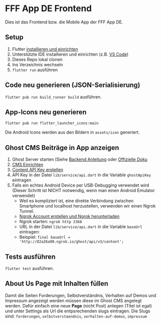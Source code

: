 # FFF App DE Frontend

Dies ist das Frontend bzw. die Mobile App der FFF App DE.

## Setup

1. Flutter [installieren und einrichten](https://flutter.dev/docs/get-started/install)
2. Unterstützte IDE installieren und einrichten (z.B. [VS Code](https://flutter.dev/docs/get-started/editor?tab=vscode))
3. Dieses Repo lokal clonen
4. Ins Verzeichnis wechseln
5. `flutter run` ausführen

## Code neu generieren (JSON-Serialisierung)

`flutter pub run build_runner build` ausführen.

## App-Icons neu generieren

`flutter pub run flutter_launcher_icons:main`

Die Android Icons werden aus den Bildern in `assets/icon` generiert.

## Ghost CMS Beiträge in App anzeigen

1. Ghost Server starten (Siehe [Backend Anleitung](https://github.com/AppFridaysForFutureDE/backend/blob/master/README.md) oder [Offizielle Doku](https://ghost.org/docs/install/local/)
2. [CMS Einrichten](https://github.com/AppFridaysForFutureDE/backend/blob/master/README.md#einrichten-des-cms)
3. [Content API Key erstellen](https://ghost.org/docs/api/v3/content/#key)
4. API Key in der Datei `lib/service/api.dart` in die Variable `ghostApiKey` eintragen
5. Falls ein echtes Android Device per USB-Debugging verwendet wird (Dieser Schritt ist NICHT notwendig, wenn man einen Android Emulator verwendet)
   * Weil es kompliziert ist, eine direkte Verbindung zwischen Smartphone und localhost herzustellen, verwenden wir einen Ngrok Tunnel.
   * [Ngrok Account erstellen und Ngrok herunterladen](https://ngrok.com/) 
   * Ngrok starten: `ngrok http 2368`
   * URL in der Datei `lib/service/api.dart` in die Variable `baseUrl` eintragen:
   * Beispiel: ```final baseUrl = 'http://82a26a90.ngrok.io/ghost/api/v3/content';```

## Tests ausführen

`flutter test` ausführen.

## About Us Page mit Inhalten füllen

Damit die Seiten Forderungen, Selbstverständnis, Verhalten auf Demos und Impressum angezeigt werden müssen diese im Ghost CMS angelegt werden.
Dafür einfach eine neue **Page** (nicht Post) anlegen (Titel ist egal) und unter Settings als Url die entpsrechenden slugs eintragen. Die Slugs sind:
`forderungen`, `selbstverstaendnis`, `verhalten-auf-demos`, `impressum`